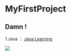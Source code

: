 # MyFirstProject
## Damn !

1.Java ： [Java Learning](https://github.com/Thankusorry/MyFirstProject/tree/Java-Learning)

![](https://liwenjunpictures.oss-cn-shenzhen.aliyuncs.com/202410071627286.png)
